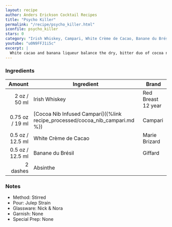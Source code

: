 ```yaml
---
layout: recipe
author: Anders Erickson Cocktail Recipes
title: "Psycho Killer"
permalink: "/recipe/psycho_killer.html"
iconfile: psycho_killer
stars: 0
category: "Irish Whiskey, Campari, White Crème de Cacao, Banane du Brésil"
youtube: "u0N9FFJ1i5c"
excerpt: |
  White cacao and banana liqueur balance the dry, bitter duo of cocoa nibs and Campari in this elegant Irish whiskey cocktail from The Dead Rabbit.
---
```


### Ingredients

|   Amount | Ingredient                                                         | Brand              |
| -------: | ------------------------------------------------------------------ | ------------------ |
|     2 oz / 50 ml | Irish Whiskey                                                      | Red Breast 12 year |
|  0.75 oz / 19 ml | [Cocoa Nib Infused Campari]({%link recipe_processed/cocoa_nib_campari.md %}) | Campari            |
|   0.5 oz / 12.5 ml | White Crème de Cacao                                               | Marie Brizard      |
|   0.5 oz / 12.5 ml | Banane du Brésil                                                   | Giffard            |
| 2 dashes | Absinthe                                                           |

### Notes

- Method: Stirred
- Pour: Julep Strain
- Glassware: Nick & Nora
- Garnish: None
- Special Prep: None
